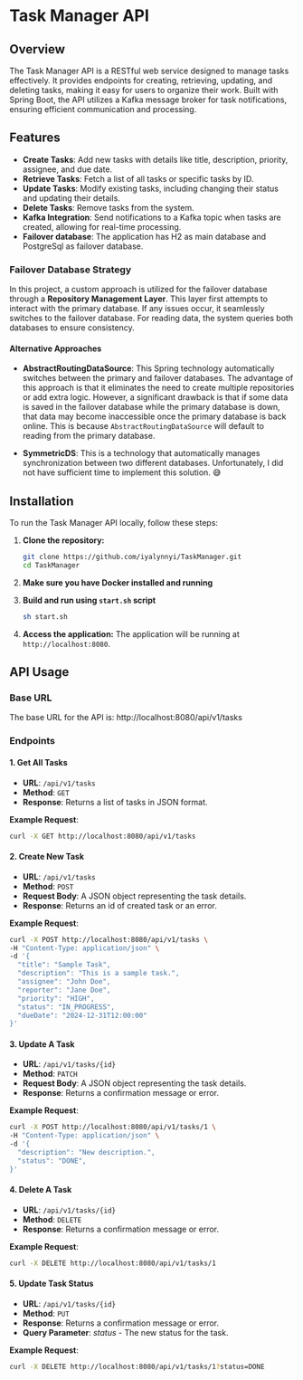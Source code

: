 # Task Manager API

## Overview

The Task Manager API is a RESTful web service designed to manage tasks effectively. It provides endpoints for creating, retrieving, updating, and deleting tasks, making it easy for users to organize their work. Built with Spring Boot, the API utilizes a Kafka message broker for task notifications, ensuring efficient communication and processing.

## Features

- **Create Tasks**: Add new tasks with details like title, description, priority, assignee, and due date.
- **Retrieve Tasks**: Fetch a list of all tasks or specific tasks by ID.
- **Update Tasks**: Modify existing tasks, including changing their status and updating their details.
- **Delete Tasks**: Remove tasks from the system.
- **Kafka Integration**: Send notifications to a Kafka topic when tasks are created, allowing for real-time processing.
- **Failover database**: The application has H2 as main database and PostgreSql as failover database.

### Failover Database Strategy

In this project, a custom approach is utilized for the failover database through a **Repository Management Layer**. This layer first attempts to interact with the primary database. If any issues occur, it seamlessly switches to the failover database. For reading data, the system queries both databases to ensure consistency.

#### Alternative Approaches

- **AbstractRoutingDataSource**: This Spring technology automatically switches between the primary and failover databases. The advantage of this approach is that it eliminates the need to create multiple repositories or add extra logic. However, a significant drawback is that if some data is saved in the failover database while the primary database is down, that data may become inaccessible once the primary database is back online. This is because `AbstractRoutingDataSource` will default to reading from the primary database.

- **SymmetricDS**: This is a technology that automatically manages synchronization between two different databases. Unfortunately, I did not have sufficient time to implement this solution. 😅


## Installation

To run the Task Manager API locally, follow these steps:

1. **Clone the repository:**
   ```bash
   git clone https://github.com/iyalynnyi/TaskManager.git
   cd TaskManager
   ```
2. **Make sure you have Docker installed and running**

3. **Build and run using `start.sh` script**
   ```bash
   sh start.sh
   ```

4. **Access the application:**
   The application will be running at `http://localhost:8080`.

## API Usage

### Base URL

The base URL for the API is:
http://localhost:8080/api/v1/tasks

### Endpoints

#### 1. Get All Tasks

- **URL**: `/api/v1/tasks`
- **Method**: `GET`
- **Response**: Returns a list of tasks in JSON format.

**Example Request**:

```bash
curl -X GET http://localhost:8080/api/v1/tasks
```

#### 2. Create New Task

- **URL**: `/api/v1/tasks`
- **Method**: `POST`
- **Request Body**: A JSON object representing the task details.
- **Response**: Returns an id of created task or an error.


**Example Request**:

```bash
curl -X POST http://localhost:8080/api/v1/tasks \
-H "Content-Type: application/json" \
-d '{
  "title": "Sample Task",
  "description": "This is a sample task.",
  "assignee": "John Doe",
  "reporter": "Jane Doe",
  "priority": "HIGH",
  "status": "IN_PROGRESS",
  "dueDate": "2024-12-31T12:00:00"
}'
```

#### 3. Update A Task

- **URL**: `/api/v1/tasks/{id}`
- **Method**: `PATCH`
- **Request Body**: A JSON object representing the task details.
- **Response**: Returns a confirmation message or error.


**Example Request**:

```bash
curl -X POST http://localhost:8080/api/v1/tasks/1 \
-H "Content-Type: application/json" \
-d '{
  "description": "New description.",
  "status": "DONE",
}'
```

#### 4. Delete A Task

- **URL**: `/api/v1/tasks/{id}`
- **Method**: `DELETE`
- **Response**: Returns a confirmation message or error.

**Example Request**:

```bash
curl -X DELETE http://localhost:8080/api/v1/tasks/1
```

#### 5. Update Task Status

- **URL**: `/api/v1/tasks/{id}`
- **Method**: `PUT`
- **Response**: Returns a confirmation message or error.
- **Query Parameter**: *status* - The new status for the task.

**Example Request**:

```bash
curl -X DELETE http://localhost:8080/api/v1/tasks/1?status=DONE
```